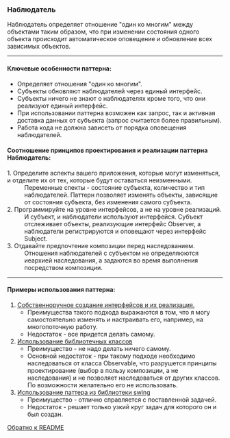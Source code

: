 ### Наблюдатель


Наблюдатель определяет отношение "один ко многим" между объектами таким образом, что при изменении состояния одного 
объекта происходит автоматическое оповещение и обновление всех зависимых объектов.
<hr>

#### Ключевые особенности паттерна:
* Определяет отношения "один ко многим".
* Субъекты обновляют наблюдателей через единый интерфейс.
* Субъекты ничего не знают о наблюдателях кроме того, что они реализуют единый интерфейс.
* При использовании паттерна возможен как запрос, так и активная доставка данных от субъекта (запрос считается более правильным).
* Работа кода не должна зависеть от порядка оповещения наблюдателей.

#### Соотношение принципов проектирования и реализации паттерна Наблюдатель:
<dl>
    <dt>1. Определите аспекты вашего приложения, которые могут изменяться, и отделите их от тех, которые будут оставаться неизменными.</dt>
    <dd>Переменные спекты - состояние субъекта, количество и тип наблюдателей. 
    Паттерн позволяет изменять объекты, зависящие от состояния субъекта, без изменения самого субъекта.</dd>
     
   <dt>2. Программируйте на уровне интерфейсов, а не на уровне реализаций.</dt>
       <dd>И субъект, и наблюдатели используют интерфейся. Субъект отслеживает объекты, реализующие интерфейс Observer,
        а наблюдатели регистрируются и оповещают через интерфейс Subject.</dd>
    <dt>3. Отдавайте предпочтение композиции перед наследованием.</dt>
    <dd>Отношения наблюдателей с субъектом не определяюются иеархией наследования, а задаются во время выполнения посредством композиции.</dd>
</dl>
<hr>

#### Примеры использования паттерна:
1. [Собственноручное создание интерфейсов и их реализация.](../src/observer/first/WeatherStation.java)
    * Преимущества такого подхода выражаются в том, что я могу самостоятельно изменять и настраивать его, например, на многопоточную работу.
    * Недостаток - все придется делать самому.
2. [Использование библиотечных классов](../src/observer/second/WeatherStation.java)
    * Преимущество - не надо делать ничего самому.
    * Основной недостаток - при такому подходе необходимо наследоваться от класса Observable, что разрушется принципы проектирование 
    (выбор в пользу композиции, а не наследования) и не позволяет наследоваться от других классов. По возможности желательно его не использовать.
3. [Использование паттера из библиотеки swing](../src/observer/swing/SwingObserverExample.java)
    * Преимущество - отлично справляется с поставленной задачей.
    * Недостаток - решает только узкий круг задач для которого он и был создан.

[Обратно к README](../README.md)
